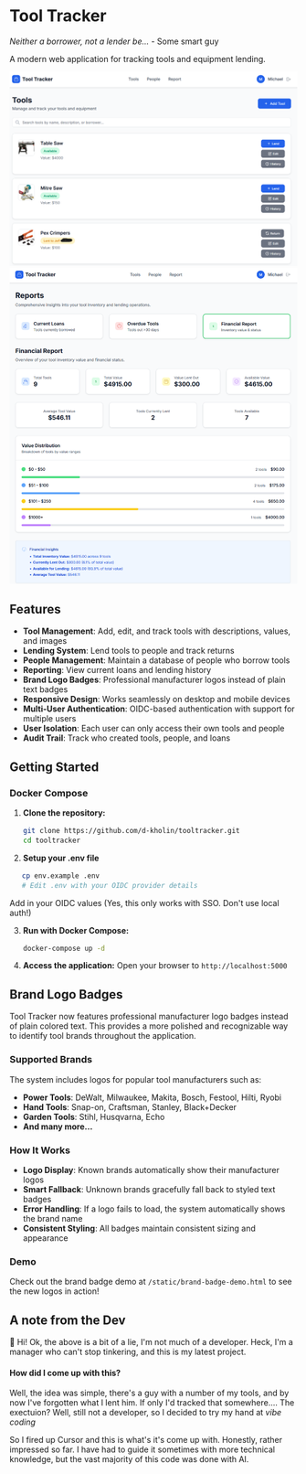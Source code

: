 # Tool Tracker

*Neither a borrower, not a lender be...* - Some smart guy

A modern web application for tracking tools and equipment lending.

![Homepage Screenshot](pub/homepage.png)
![Reports Screenshot](pub/reports.png)


## Features

- **Tool Management**: Add, edit, and track tools with descriptions, values, and images
- **Lending System**: Lend tools to people and track returns
- **People Management**: Maintain a database of people who borrow tools
- **Reporting**: View current loans and lending history
- **Brand Logo Badges**: Professional manufacturer logos instead of plain text badges
- **Responsive Design**: Works seamlessly on desktop and mobile devices
- **Multi-User Authentication**: OIDC-based authentication with support for multiple users
- **User Isolation**: Each user can only access their own tools and people
- **Audit Trail**: Track who created tools, people, and loans

## Getting Started

### Docker Compose

1. **Clone the repository:**
   ```bash
   git clone https://github.com/d-kholin/tooltracker.git
   cd tooltracker
   ```
2. **Setup your .env file**
```bash
   cp env.example .env
   # Edit .env with your OIDC provider details
```

Add in your OIDC values (Yes, this only works with SSO. Don't use local auth!)

3. **Run with Docker Compose:**
   ```bash
   docker-compose up -d
   ```

4. **Access the application:**
   Open your browser to `http://localhost:5000`


## Brand Logo Badges

Tool Tracker now features professional manufacturer logo badges instead of plain colored text. This provides a more polished and recognizable way to identify tool brands throughout the application.

### Supported Brands
The system includes logos for popular tool manufacturers such as:
- **Power Tools**: DeWalt, Milwaukee, Makita, Bosch, Festool, Hilti, Ryobi
- **Hand Tools**: Snap-on, Craftsman, Stanley, Black+Decker
- **Garden Tools**: Stihl, Husqvarna, Echo
- **And many more...**

### How It Works
- **Logo Display**: Known brands automatically show their manufacturer logos
- **Smart Fallback**: Unknown brands gracefully fall back to styled text badges
- **Error Handling**: If a logo fails to load, the system automatically shows the brand name
- **Consistent Styling**: All badges maintain consistent sizing and appearance

### Demo
Check out the brand badge demo at `/static/brand-badge-demo.html` to see the new logos in action!

## A note from the Dev
👋 Hi! Ok, the above is a bit of a lie, I'm not much of a developer. Heck, I'm a manager who can't stop tinkering, and this is my latest project. 

#### How did I come up with this? 
Well, the idea was simple, there's a guy with a number of my tools, and by now I've forgotten what I lent him. If only I'd tracked that somewhere....
The exectuion? Well, still not a developer, so I decided to try my hand at *vibe coding* 

So I fired up Cursor and this is what's it's come up with. Honestly, rather impressed so far. I have had to guide it sometimes with more technical knowledge, but the vast majority of this code was done with AI.